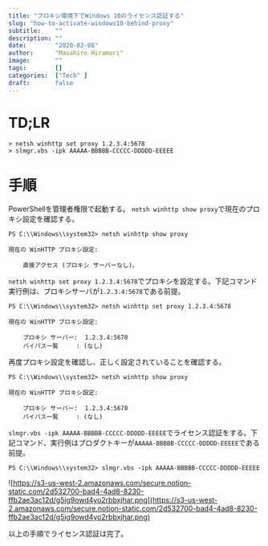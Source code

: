```yaml
---
title: "プロキシ環境下でWindows 10のライセンス認証する"
slug: "how-to-activate-windows10-behind-proxy"
subtitle:    ""
description: ""
date:        "2020-02-08"
author:      "Masahiro Hiramori"
image:       ""
tags:        []
categories:  ["Tech" ]
draft:       false
---
```


# TD;LR

```
> netsh winhttp set proxy 1.2.3.4:5678
> slmgr.vbs -ipk AAAAA-BBBBB-CCCCC-DDDDD-EEEEE
```

# 手順

PowerShellを管理者権限で起動する。
`netsh winhttp show proxy`で現在のプロキシ設定を確認する。

```
PS C:\\Windows\\system32> netsh winhttp show proxy

現在の WinHTTP プロキシ設定:

    直接アクセス (プロキシ サーバーなし)。
```

`netsh winhttp set proxy 1.2.3.4:5678`でプロキシを設定する。下記コマンド実行例は、プロキシサーバが`1.2.3.4:5678`である前提。

```
PS C:\\Windows\\system32> netsh winhttp set proxy 1.2.3.4:5678

現在の WinHTTP プロキシ設定:

    プロキシ サーバー:  1.2.3.4:5678
    バイパス一覧     : (なし)
```

再度プロキシ設定を確認し、正しく設定されていることを確認する。

```
PS C:\\Windows\\system32> netsh winhttp show proxy

現在の WinHTTP プロキシ設定:

    プロキシ サーバー:  1.2.3.4:5678
    バイパス一覧     : (なし)
```

`slmgr.vbs -ipk AAAAA-BBBBB-CCCCC-DDDDD-EEEEE`でライセンス認証をする。下記コマンド、実行例はプロダクトキーが`AAAAA-BBBBB-CCCCC-DDDDD-EEEEE`である前提。

```
PS C:\\Windows\\system32> slmgr.vbs -ipk AAAAA-BBBBB-CCCCC-DDDDD-EEEEE
```

![https://s3-us-west-2.amazonaws.com/secure.notion-static.com/2d532700-bad4-4ad8-8230-ffb2ae3ac12d/g5ig9owd4yo2rbbxjhar.png](https://s3-us-west-2.amazonaws.com/secure.notion-static.com/2d532700-bad4-4ad8-8230-ffb2ae3ac12d/g5ig9owd4yo2rbbxjhar.png)

以上の手順でライセンス認証は完了。
